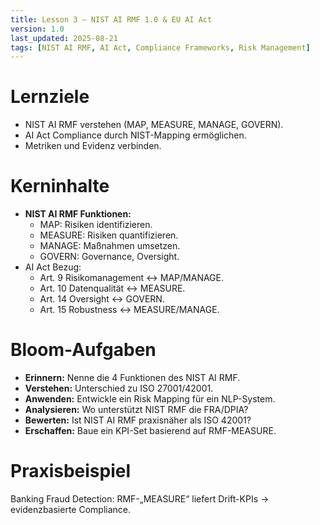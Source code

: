 ```yaml
---
title: Lesson 3 – NIST AI RMF 1.0 & EU AI Act
version: 1.0
last_updated: 2025-08-21
tags: [NIST AI RMF, AI Act, Compliance Frameworks, Risk Management]
---
```


# Lernziele
- NIST AI RMF verstehen (MAP, MEASURE, MANAGE, GOVERN).
- AI Act Compliance durch NIST-Mapping ermöglichen.
- Metriken und Evidenz verbinden.

# Kerninhalte
- **NIST AI RMF Funktionen:**  
  - MAP: Risiken identifizieren.  
  - MEASURE: Risiken quantifizieren.  
  - MANAGE: Maßnahmen umsetzen.  
  - GOVERN: Governance, Oversight.  
- AI Act Bezug:  
  - Art. 9 Risikomanagement ↔ MAP/MANAGE.  
  - Art. 10 Datenqualität ↔ MEASURE.  
  - Art. 14 Oversight ↔ GOVERN.  
  - Art. 15 Robustness ↔ MEASURE/MANAGE.

# Bloom-Aufgaben
- **Erinnern:** Nenne die 4 Funktionen des NIST AI RMF.  
- **Verstehen:** Unterschied zu ISO 27001/42001.  
- **Anwenden:** Entwickle ein Risk Mapping für ein NLP-System.  
- **Analysieren:** Wo unterstützt NIST RMF die FRA/DPIA?  
- **Bewerten:** Ist NIST AI RMF praxisnäher als ISO 42001?  
- **Erschaffen:** Baue ein KPI-Set basierend auf RMF-MEASURE.

# Praxisbeispiel
Banking Fraud Detection: RMF-„MEASURE“ liefert Drift-KPIs → evidenzbasierte Compliance.  
